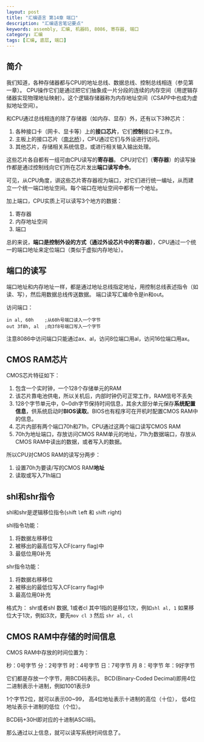```yaml
---
layout: post
title: "汇编语言 第14章 端口"
description: "汇编语言笔记要点"
keywords: assembly, 汇编, 机器码, 8086, 寄存器, 端口
category: 汇编
tags: [汇编, 底层, 端口]
---
```


## 简介
我们知道，各种存储器都与CPU的地址总线、数据总线、控制总线相连（参见第一章）。
CPU操作它们是通过把它们抽象成一片分段的连续的内存空间（用逻辑存储器实现物理地址映射）。这个逻辑存储器称为内存地址空间（CSAPP中也成为虚拟地址空间）。

和CPU通过总线相连的除了存储器（如内存、显存）外，还有以下3种芯片：

1. 各种接口卡（网卡、显卡等）上的**接口芯片**，它们**控制**接口卡工作。
2. 主板上的接口芯片（[南北桥](http://baike.baidu.com/link?url=p6xS7-dgV3sP-Zq-aIu1fiMD0qGhvSwyjCG5Anmk4F1hdi4VcV7TDy5IcAKQXlI0)），CPU通过它们与外设进行访问。
3. 其他芯片，存储相关系统信息，或进行相关输入输出处理。

这些芯片各自都有一组可由CPU读写的**寄存器**。
CPU对它们（**寄存器**）的读写操作都是通过控制线向它们所在芯片发出**端口读写命令**。

可见，从CPU角度，讲这些芯片寄存器视为端口，对它们进行统一编址，从而建立一个统一端口地址空间。每个端口在地址空间中都有一个地址。

加上端口，CPU实质上可以读写3个地方的数据：

1. 寄存器
2. 内存地址空间
3. 端口

总的来说，**端口是控制外设的方式（通过外设芯片中的寄存器）**，CPU通过一个统一的端口地址来定位端口（类似于虚拟内存地址）。

## 端口的读写
端口地址和内存地址一样，都是通过地址总线指定地址，用控制总线表述指令（如读、写），然后用数据总线传送数据。
端口读写汇编命令是in和out。

访问端口：

```
in al, 60h    ;从60h号端口读入一个字节
out 3f8h, al  ;向3f8号端口写入一个字节
```

注意8086中访问端口只能通过ax、al，访问8位端口用al，访问16位端口用ax。

## CMOS RAM芯片
CMOS芯片特征如下：

1. 包含一个实时钟，一个128个存储单元的RAM
2. 该芯片靠电池供电，所以关机后，内部时钟仍可正常工作，RAM信号不丢失
3. 128个字节单元中，0~0dh字节保持时间信息，其余大部分单元保存**系统配置信息**，供系统启动时**BIOS读取**。BIOS也有程序可在开机时配置CMOS RAM中的信息。
4. 芯片内部有两个端口70h和71h，CPU通过这两个端口读写CMOS RAM
5. 70h为地址端口，存放访问CMOS RAM单元的地址，71h为数据端口，存放从CMOS RAM中读出的数据，或者写入的数据。


所以CPU对CMOS RAM的读写分两步：

1. 设置70h为要读/写的CMOS RAM**地址**
2. 读取或写入71h端口

## shl和shr指令
shl和shr是逻辑移位指令(`sh`ift `l`eft 和 `sh`ift `r`ight)

shl指令功能：

1. 将数据左移移位
2. 被移出的最高位写入CF(carry flag)中
3. 最低位用0补充

shr指令功能：

1. 将数据右移移位
2. 被移出的最低位写入CF(carry flag)中
3. 最高位用0补充

格式为： shr或者shl 数据, 1或者cl
其中1指的是移位1次，例如`shl al, 1`
如果移位大于1次，例如3次，要先`mov cl 3` 然后 `shr al, cl`

## CMOS RAM中存储的时间信息

CMOS RAM中存放的时间位置为：

秒：0号字节 分：2号字节 时：4号字节 日：7号字节 月 8：号字节 年：9好字节

它们都是存放一个字节，用BCD码表示。
BCD(Binary-Coded Decimal‎)即用4位二进制表示十进制，例如1001表示9

1个字节2位，就可以表示00~99，
高4位地址表示十进制的高位（十位），
低4位地址表示十进制的低位（个位）。

BCD码+30H即对应的十进制ASCII码。

那么通过以上信息，就可以读写系统时间信息了。
